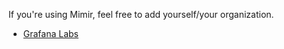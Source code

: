 If you're using Mimir, feel free to add yourself/your organization.

- [Grafana Labs](https://grafana.com)
